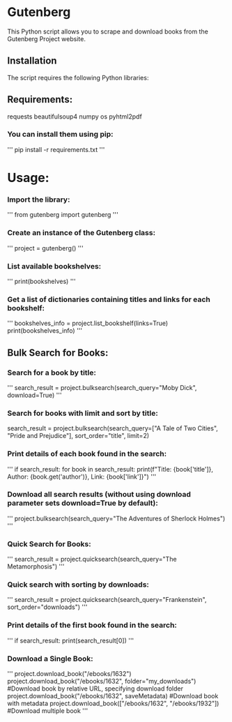 # Gutenberg
 This Python script allows you to scrape and download books from the Gutenberg Project website.

## Installation
The script requires the following Python libraries:

## Requirements:
requests
beautifulsoup4
numpy
os
pyhtml2pdf

### You can install them using pip:
'''
pip install -r requirements.txt
'''
# Usage:

### Import the library:
'''
from gutenberg import gutenberg
'''
### Create an instance of the Gutenberg class:
'''
project = gutenberg()
'''
### List available bookshelves:
'''
print(bookshelves)
'''
### Get a list of dictionaries containing titles and links for each bookshelf:
'''
bookshelves_info = project.list_bookshelf(links=True)
print(bookshelves_info)
'''
## Bulk Search for Books:

### Search for a book by title:
'''
search_result = project.bulksearch(search_query="Moby Dick", download=True)
'''
### Search for books with limit and sort by title:
search_result = project.bulksearch(search_query=["A Tale of Two Cities", "Pride and Prejudice"], sort_order="title", limit=2)

### Print details of each book found in the search:
'''
if search_result:
  for book in search_result:
    print(f"Title: {book['title']}, Author: {book.get('author')}, Link: {book['link']}")
'''

### Download all search results (without using download parameter sets download=True by default):
'''
project.bulksearch(search_query="The Adventures of Sherlock Holmes")
'''
### Quick Search for Books:
'''
search_result = project.quicksearch(search_query="The Metamorphosis")
'''
### Quick search with sorting by downloads:
'''
search_result = project.quicksearch(search_query="Frankenstein", sort_order="downloads")
'''
### Print details of the first book found in the search:
'''
if search_result:
  print(search_result[0])
'''
### Download a Single Book:
'''
project.download_book("/ebooks/1632") 
project.download_book("/ebooks/1632", folder="my_downloads") #Download book by relative URL, specifying download folder
project.download_book("/ebooks/1632", saveMetadata) #Download book with metadata
project.download_book(["/ebooks/1632", "/ebooks/1932"]) #Download multiple book
'''
